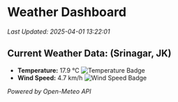 
# Weather Dashboard

_Last Updated: 2025-04-01 13:22:01_

## Current Weather Data: (Srinagar, JK)
- **Temperature:** 17.9 °C ![Temperature Badge](https://img.shields.io/badge/Temperature-Low%20Temp-blue)
- **Wind Speed:** 4.7 km/h ![Wind Speed Badge](https://img.shields.io/badge/Wind%20Speed-Light%20Wind-blue)

*Powered by Open-Meteo API*
